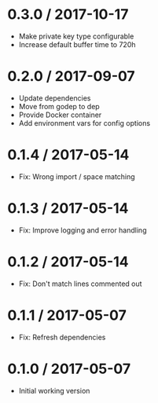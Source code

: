 # 0.3.0 / 2017-10-17

  * Make private key type configurable
  * Increase default buffer time to 720h

# 0.2.0 / 2017-09-07

  * Update dependencies
  * Move from godep to dep
  * Provide Docker container
  * Add environment vars for config options

# 0.1.4 / 2017-05-14

  * Fix: Wrong import / space matching

# 0.1.3 / 2017-05-14

  * Fix: Improve logging and error handling

# 0.1.2 / 2017-05-14

  * Fix: Don't match lines commented out

# 0.1.1 / 2017-05-07

  * Fix: Refresh dependencies

# 0.1.0 / 2017-05-07

  * Initial working version
